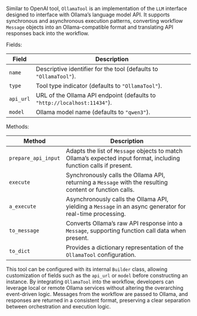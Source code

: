 Similar to OpenAI tool, `OllamaTool` is an implementation of the `LLM` interface designed to interface with Ollama’s language model API. It supports synchronous and asynchronous execution patterns, converting workflow `Message` objects into an Ollama-compatible format and translating API responses back into the workflow.

Fields:

| Field      | Description                                                                    |
|------------|--------------------------------------------------------------------------------|
| `name`     | Descriptive identifier for the tool (defaults to `"OllamaTool"`).              |
| `type`     | Tool type indicator (defaults to `"OllamaTool"`).                              |
| `api_url`  | URL of the Ollama API endpoint (defaults to `"http://localhost:11434"`).       |
| `model`    | Ollama model name (defaults to `"qwen3"`).                                   |

Methods:

| Method             | Description                                                                                                       |
|--------------------|-------------------------------------------------------------------------------------------------------------------|
| `prepare_api_input`| Adapts the list of `Message` objects to match Ollama’s expected input format, including function calls if present.|
| `execute`          | Synchronously calls the Ollama API, returning a `Message` with the resulting content or function calls.           |
| `a_execute`        | Asynchronously calls the Ollama API, yielding a `Message` in an async generator for real-time processing.         |
| `to_message`       | Converts Ollama’s raw API response into a `Message`, supporting function call data when present.                  |
| `to_dict`          | Provides a dictionary representation of the `OllamaTool` configuration.                                           |

This tool can be configured with its internal `Builder` class, allowing customization of fields such as the `api_url` or `model` before constructing an instance. By integrating `OllamaTool` into the workflow, developers can leverage local or remote Ollama services without altering the overarching event-driven logic. Messages from the workflow are passed to Ollama, and responses are returned in a consistent format, preserving a clear separation between orchestration and execution logic.

